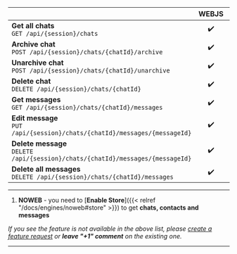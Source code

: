|                                                                                     | WEBJS |                         NOWEB                          |
|-------------------------------------------------------------------------------------|:-----:|:------------------------------------------------------:|
| **Get all chats** <br> `GET /api/{session}/chats`                                   |  ✔️   |                          ✔️¹                           |
| **Archive chat** <br> `POST /api/{session}/chats/{chatId}/archive`                  |  ✔️   | [#445](https://github.com/devlikeapro/waha/issues/445) |
| **Unarchive chat** <br> `POST /api/{session}/chats/{chatId}/unarchive`              |  ✔️   | [#445](https://github.com/devlikeapro/waha/issues/445) |
| **Delete chat** <br> `DELETE /api/{session}/chats/{chatId}`                         |  ✔️   |                                                        |
| **Get messages** <br> `GET /api/{session}/chats/{chatId}/messages`                  |  ✔️   |                          ✔️¹                           |
| **Edit message** <br> `PUT /api/{session}/chats/{chatId}/messages/{messageId}`      |  ✔️   |                           ✔️                           |
| **Delete message** <br> `DELETE /api/{session}/chats/{chatId}/messages/{messageId}` |  ✔️   |                           ✔️                           |
| **Delete all messages** <br> `DELETE /api/{session}/chats/{chatId}/messages`        |  ✔️   |                                                        |

****
1. **NOWEB** - you need to [**Enable Store**]({{< relref "/docs/engines/noweb#store" >}}) to get **chats, contacts and messages**

_If you see the feature is not available in the above list, please [create a feature request](https://github.com/devlikeapro/waha/issues/new/choose) or **leave "+1" comment** on the existing one._
****
